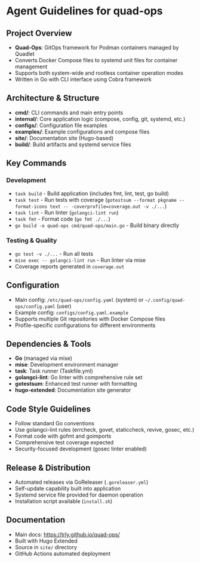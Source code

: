 # Agent Guidelines for quad-ops

## Project Overview
- **Quad-Ops**: GitOps framework for Podman containers managed by Quadlet
- Converts Docker Compose files to systemd unit files for container management
- Supports both system-wide and rootless container operation modes
- Written in Go with CLI interface using Cobra framework

## Architecture & Structure
- **cmd/**: CLI commands and main entry points
- **internal/**: Core application logic (compose, config, git, systemd, etc.)
- **configs/**: Configuration file examples
- **examples/**: Example configurations and compose files
- **site/**: Documentation site (Hugo-based)
- **build/**: Build artifacts and systemd service files

## Key Commands

### Development
- `task build` - Build application (includes fmt, lint, test, go build)
- `task test` - Run tests with coverage (`gotestsum --format pkgname --format-icons text -- -coverprofile=coverage.out -v ./...`)
- `task lint` - Run linter (`golangci-lint run`)
- `task fmt` - Format code (`go fmt ./...`)
- `go build -o quad-ops cmd/quad-ops/main.go` - Build binary directly

### Testing & Quality
- `go test -v ./...` - Run all tests
- `mise exec -- golangci-lint run` - Run linter via mise
- Coverage reports generated in `coverage.out`

## Configuration
- Main config: `/etc/quad-ops/config.yaml` (system) or `~/.config/quad-ops/config.yaml` (user)
- Example config: `configs/config.yaml.example`
- Supports multiple Git repositories with Docker Compose files
- Profile-specific configurations for different environments

## Dependencies & Tools
- **Go** (managed via mise)
- **mise**: Development environment manager
- **task**: Task runner (Taskfile.yml)
- **golangci-lint**: Go linter with comprehensive rule set
- **gotestsum**: Enhanced test runner with formatting
- **hugo-extended**: Documentation site generator

## Code Style Guidelines
- Follow standard Go conventions
- Use golangci-lint rules (errcheck, govet, staticcheck, revive, gosec, etc.)
- Format code with gofmt and goimports
- Comprehensive test coverage expected
- Security-focused development (gosec linter enabled)

## Release & Distribution
- Automated releases via GoReleaser (`.goreleaser.yml`)
- Self-update capability built into application
- Systemd service file provided for daemon operation
- Installation script available (`install.sh`)

## Documentation
- Main docs: https://trly.github.io/quad-ops/
- Built with Hugo Extended
- Source in `site/` directory
- GitHub Actions automated deployment
